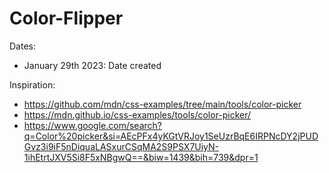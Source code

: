 # Color-Flipper

Dates:
  * January 29th 2023: Date created

Inspiration: 
  - https://github.com/mdn/css-examples/tree/main/tools/color-picker 
  - https://mdn.github.io/css-examples/tools/color-picker/ 
  - https://www.google.com/search?q=Color%20picker&si=AEcPFx4yKGtVRJoy1SeUzrBqE6IRPNcDY2jPUDGvz3i9iF5nDiquaLASxurCSqMA2S9PSX7UiyN-1ihEtrtJXV5Si8F5xNBgwQ==&biw=1439&bih=739&dpr=1 

